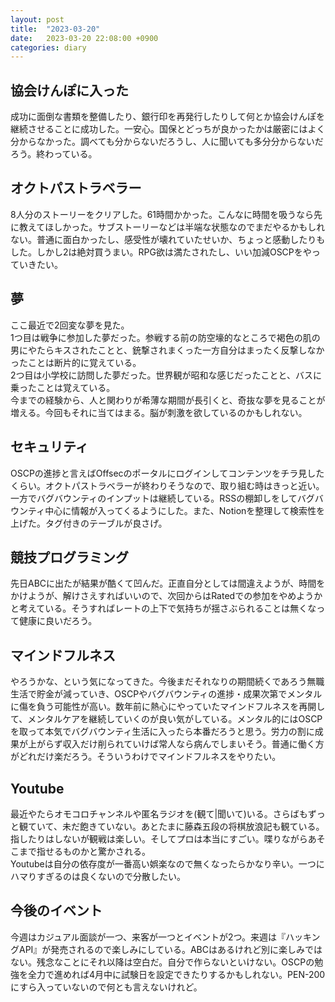 ```yaml
---
layout: post
title:  "2023-03-20"
date:   2023-03-20 22:08:00 +0900
categories: diary
---
```


## 協会けんぽに入った
成功に面倒な書類を整備したり、銀行印を再発行したりして何とか協会けんぽを継続させることに成功した。一安心。国保とどっちが良かったかは厳密にはよく分からなかった。調べても分からないだろうし、人に聞いても多分分からないだろう。終わっている。

## オクトパストラベラー
8人分のストーリーをクリアした。61時間かかった。こんなに時間を吸うなら先に教えてほしかった。サブストーリーなどは半端な状態なのでまだやるかもしれない。普通に面白かったし、感受性が壊れていたせいか、ちょっと感動したりもした。しかし2は絶対買うまい。RPG欲は満たされたし、いい加減OSCPをやっていきたい。

## 夢
ここ最近で2回変な夢を見た。  
1つ目は戦争に参加した夢だった。参戦する前の防空壕的なところで褐色の肌の男にやたらキスされたことと、銃撃されまくった一方自分はまったく反撃しなかったことは断片的に覚えている。  
2つ目は小学校に訪問した夢だった。世界観が昭和な感じだったことと、バスに乗ったことは覚えている。  
今までの経験から、人と関わりが希薄な期間が長引くと、奇抜な夢を見ることが増える。今回もそれに当てはまる。脳が刺激を欲しているのかもしれない。

## セキュリティ
OSCPの進捗と言えばOffsecのポータルにログインしてコンテンツをチラ見したくらい。オクトパストラベラーが終わりそうなので、取り組む時はきっと近い。一方でバグバウンティのインプットは継続している。RSSの棚卸しをしてバグバウンティ中心に情報が入ってくるようにした。また、Notionを整理して検索性を上げた。タグ付きのテーブルが良さげ。

## 競技プログラミング
先日ABCに出たが結果が酷くて凹んだ。正直自分としては間違えようが、時間をかけようが、解けさえすればいいので、次回からはRatedでの参加をやめようかと考えている。そうすればレートの上下で気持ちが揺さぶられることは無くなって健康に良いだろう。

## マインドフルネス
やろうかな、という気になってきた。今後まだそれなりの期間続くであろう無職生活で貯金が減っていき、OSCPやバグバウンティの進捗・成果次第でメンタルに傷を負う可能性が高い。数年前に熱心にやっていたマインドフルネスを再開して、メンタルケアを継続していくのが良い気がしている。メンタル的にはOSCPを取って本気でバグバウンティ生活に入ったら本番だろうと思う。労力の割に成果が上がらず収入だけ削られていけば常人なら病んでしまいそう。普通に働く方がどれだけ楽だろう。そういうわけでマインドフルネスをやりたい。

## Youtube
最近やたらオモコロチャンネルや匿名ラジオを(観て|聞いて)いる。さらばもずっと観ていて、未だ飽きていない。あとたまに藤森五段の将棋放浪記も観ている。指したりはしないが観戦は楽しい。そしてプロは本当にすごい。喋りながらあそこまで指せるものかと驚かされる。  
Youtubeは自分の依存度が一番高い娯楽なので無くなったらかなり辛い。一つにハマりすぎるのは良くないので分散したい。

## 今後のイベント
今週はカジュアル面談が一つ、来客が一つとイベントが2つ。来週は『ハッキングAPI』が発売されるので楽しみにしている。ABCはあるけれど別に楽しみではない。残念なことにそれ以降は空白だ。自分で作らないといけない。OSCPの勉強を全力で進めれば4月中に試験日を設定できたりするかもしれない。PEN-200にすら入っていないので何とも言えないけれど。
